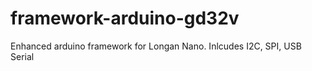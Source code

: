 # framework-arduino-gd32v
Enhanced arduino framework for Longan Nano. Inlcudes I2C, SPI, USB Serial
